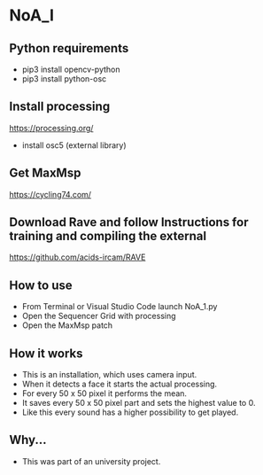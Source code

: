 # NoA_I
 ## Python requirements 
 - pip3 install opencv-python
 - pip3 install python-osc
 ## Install processing
 https://processing.org/
 - install osc5 (external library)
 ## Get MaxMsp
 https://cycling74.com/
 ## Download Rave and follow Instructions for training and compiling the external
 https://github.com/acids-ircam/RAVE
 ## How to use
 - From Terminal or Visual Studio Code launch NoA_1.py
 - Open the Sequencer Grid with processing
 - Open the MaxMsp patch
 ## How it works
 - This is an installation, which uses camera input. 
 - When it detects a face it starts the actual processing.
 - For every 50 x 50 pixel it performs the mean.
 - It saves every 50 x 50 pixel part and sets the highest value to 0.
 - Like this every sound has a higher possibility to get played.
 ## Why...
 - This was part of an university project.
 

